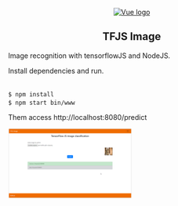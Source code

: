 <p align="center"><a href="#" target="_blank" rel="noopener noreferrer"><img width="500" src="https://js.tensorflow.org/images/TF_JS_twitter.png" alt="Vue logo"></a></p>

<p align="center">

</p>

<h2 align="center">TFJS Image</h2>

Image recognition with tensorflowJS and NodeJS.

Install dependencies and run.

```sh

$ npm install
$ npm start bin/www

```

Them access http://localhost:8080/predict

<img width="50%" src="public/img/print1.PNG" alt="Vue logo"></a>
